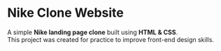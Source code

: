 # Nike Clone Website  

A simple **Nike landing page clone** built using **HTML & CSS**.  
This project was created for practice to improve front-end design skills.  
